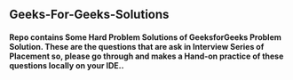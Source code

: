 ## Geeks-For-Geeks-Solutions

#### Repo contains Some Hard Problem Solutions of GeeksforGeeks Problem Solution. These are the questions that are ask in Interview Series of Placement so, please go through and makes a Hand-on practice of these questions locally on your IDE..
